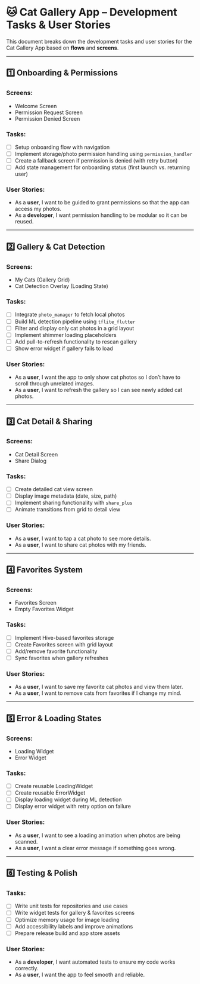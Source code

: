 
# 🐱 Cat Gallery App – Development Tasks & User Stories

This document breaks down the development tasks and user stories for the Cat Gallery App based on **flows** and **screens**.

---

## 1️⃣ Onboarding & Permissions

### Screens:
- Welcome Screen
- Permission Request Screen
- Permission Denied Screen

### Tasks:
- [ ] Setup onboarding flow with navigation
- [ ] Implement storage/photo permission handling using `permission_handler`
- [ ] Create a fallback screen if permission is denied (with retry button)
- [ ] Add state management for onboarding status (first launch vs. returning user)

### User Stories:
- As a **user**, I want to be guided to grant permissions so that the app can access my photos.
- As a **developer**, I want permission handling to be modular so it can be reused.

---

## 2️⃣ Gallery & Cat Detection

### Screens:
- My Cats (Gallery Grid)
- Cat Detection Overlay (Loading State)

### Tasks:
- [ ] Integrate `photo_manager` to fetch local photos
- [ ] Build ML detection pipeline using `tflite_flutter`
- [ ] Filter and display only cat photos in a grid layout
- [ ] Implement shimmer loading placeholders
- [ ] Add pull-to-refresh functionality to rescan gallery
- [ ] Show error widget if gallery fails to load

### User Stories:
- As a **user**, I want the app to only show cat photos so I don’t have to scroll through unrelated images.
- As a **user**, I want to refresh the gallery so I can see newly added cat photos.

---

## 3️⃣ Cat Detail & Sharing

### Screens:
- Cat Detail Screen
- Share Dialog

### Tasks:
- [ ] Create detailed cat view screen
- [ ] Display image metadata (date, size, path)
- [ ] Implement sharing functionality with `share_plus`
- [ ] Animate transitions from grid to detail view

### User Stories:
- As a **user**, I want to tap a cat photo to see more details.
- As a **user**, I want to share cat photos with my friends.

---

## 4️⃣ Favorites System

### Screens:
- Favorites Screen
- Empty Favorites Widget

### Tasks:
- [ ] Implement Hive-based favorites storage
- [ ] Create Favorites screen with grid layout
- [ ] Add/remove favorite functionality
- [ ] Sync favorites when gallery refreshes

### User Stories:
- As a **user**, I want to save my favorite cat photos and view them later.
- As a **user**, I want to remove cats from favorites if I change my mind.

---

## 5️⃣ Error & Loading States

### Screens:
- Loading Widget
- Error Widget

### Tasks:
- [ ] Create reusable LoadingWidget
- [ ] Create reusable ErrorWidget
- [ ] Display loading widget during ML detection
- [ ] Display error widget with retry option on failure

### User Stories:
- As a **user**, I want to see a loading animation when photos are being scanned.
- As a **user**, I want a clear error message if something goes wrong.

---

## 6️⃣ Testing & Polish

### Tasks:
- [ ] Write unit tests for repositories and use cases
- [ ] Write widget tests for gallery & favorites screens
- [ ] Optimize memory usage for image loading
- [ ] Add accessibility labels and improve animations
- [ ] Prepare release build and app store assets

### User Stories:
- As a **developer**, I want automated tests to ensure my code works correctly.
- As a **user**, I want the app to feel smooth and reliable.
